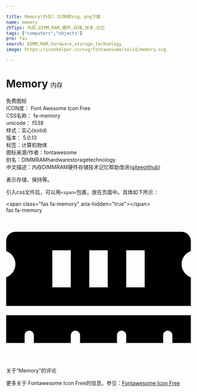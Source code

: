 ```yaml
---

title: Memory(内存) ICON转svg、png下载
name: memory
zhTips: 内存,DIMM,RAM,硬件,存储,技术,记忆
tags: ["computers","objects"]
pre: fas
search: DIMM,RAM,hardware,storage,technology
image: https://iconhelper.cn/svg/fontawesome/solid/memory.svg

---
```


# Memory  <small style="font-size: 60%;font-weight: 100">内存</small>


<div class="detail-page">
<p>
<span><span class="badge-success badge">免费图标</span> </span>
<br/>
<span>
ICON库：
<span class="badge-secondary badge">Font Awesome Icon Free</span> 
</span>
<br/>
<span>
CSS名称：
<span class="badge-secondary badge">fa-memory</span> 
</span>
<br/>
<span>
unicode：
<span class="badge-secondary badge">f538</span> 
<copy-btn content='f538' btn-title=""></copy-btn>
<copy-btn :content='String.fromCodePoint(parseInt("f538", 16))' btn-title="复制U"></copy-btn>
</span><br/><span>样式：<span class="badge-light badge">实心(solid)</span></span>
<br/>
<span>
版本：
<span class="badge-secondary badge">5.0.13</span> 
</span><br/><span>标签：<span class="badge-light badge"><router-link to="/tags/computers.html">计算机</router-link></span><span class="badge-light badge"><router-link to="/tags/objects.html">物体</router-link></span></span>
<br/>
<span>图标来源/作者：<span class="badge-light badge">fontawesome</span></span> 
<br/>
<span>别名：<span class="badge-light badge">DIMM</span><span class="badge-light badge">RAM</span><span class="badge-light badge">hardware</span><span class="badge-light badge">storage</span><span class="badge-light badge">technology</span></span><br/><span class="zh-detail">中文描述：<span class="badge-primary badge">内存</span><span class="badge-primary badge">DIMM</span><span class="badge-primary badge">RAM</span><span class="badge-primary badge">硬件</span><span class="badge-primary badge">存储</span><span class="badge-primary badge">技术</span><span class="badge-primary badge">记忆</span><span class="help-link"><span>帮助改进</span>(<a href="https://gitee.com/liuwave/icon-helper/edit/master/json/fontawesome/solid/memory.json" target="_blank" rel="noopener noreferrer">gitee</a><a href="https://github.com/liuwave/icon-helper/edit/master/json/fontawesome/solid/memory.json" target="_blank" rel="noopener noreferrer">github</a></span>)</span><br/>
</p>
</div><div class="description description alert alert-light">表示存储、保持等。</div>
<div class="alert alert-dark">
  <i class="fas fa-memory fa-xs"></i>
  <i class="fas fa-memory fa-sm"></i>
  <i class="fas fa-memory fa-lg"></i>
  <i class="fas fa-memory fa-2x"></i>
  <i class="fas fa-memory fa-3x"></i>
  <i class="fas fa-memory fa-5x"></i>
  <i class="fas fa-memory fa-7x"></i>
</div>
<div>
  <p>引入css文件后，可以用<code>&lt;span&gt;</code>包裹，放在页面中。具体如下所示：    
  </p>
  <div class="alert alert-primary" style="font-size: 14px">
    &lt;span class="fas fa-memory" aria-hidden="true"&gt;&lt;/span&gt;
    <copy-btn content='<span class="fas fa-memory" aria-hidden="true"></span>'></copy-btn>
  </div>
  <div class="alert alert-secondary">
    <i class="fas fa-memory"
    style="font-size: 24px"
    aria-hidden="true"></i> fas fa-memory
    <copy-btn content="fas fa-memory" btn-title="复制图标名称"></copy-btn>
  </div>
</div>
<div id="svg" class="svg-wrap">
<svg xmlns="http://www.w3.org/2000/svg" viewBox="0 0 640 512"><path d="M640 130.94V96c0-17.67-14.33-32-32-32H32C14.33 64 0 78.33 0 96v34.94c18.6 6.61 32 24.19 32 45.06s-13.4 38.45-32 45.06V320h640v-98.94c-18.6-6.61-32-24.19-32-45.06s13.4-38.45 32-45.06zM224 256h-64V128h64v128zm128 0h-64V128h64v128zm128 0h-64V128h64v128zM0 448h64v-26.67c0-8.84 7.16-16 16-16s16 7.16 16 16V448h128v-26.67c0-8.84 7.16-16 16-16s16 7.16 16 16V448h128v-26.67c0-8.84 7.16-16 16-16s16 7.16 16 16V448h128v-26.67c0-8.84 7.16-16 16-16s16 7.16 16 16V448h64v-96H0v96z"/></svg>
</div>
<detail full-name='fa-memory'></detail>

<Vssue title="关于“Memory”的评论" >关于“Memory”的评论</Vssue>
    
<div><p>更多关于  Fontawesome Icon Free的信息，参见：<a target="_blank" href="https://iconhelper.cn/fontawesome.html">Fontawesome Icon Free</a>
</p></div>
